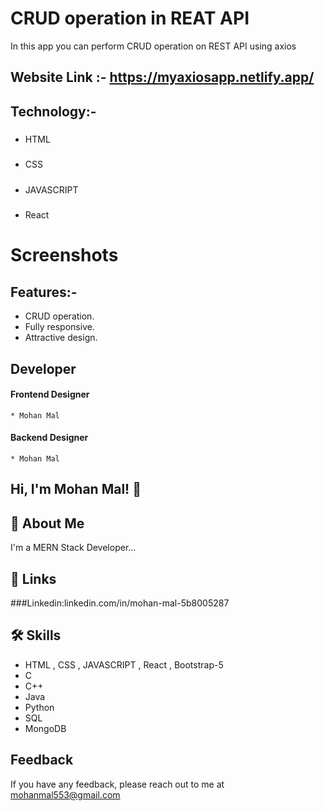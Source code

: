 # CRUD operation in REAT API

In this app you can perform CRUD operation on REST API using axios

## Website Link :- https://myaxiosapp.netlify.app/

## Technology:-

##### 
* HTML
##### 
* CSS
##### 
* JAVASCRIPT
##### 
* React

# Screenshots



## Features:-
 * CRUD operation.
 * Fully responsive.
 * Attractive design.


## Developer
 #### Frontend Designer
    * Mohan Mal
 #### Backend Designer
    * Mohan Mal


## Hi, I'm Mohan Mal! 👋


## 🚀 About Me
I'm a MERN Stack Developer...


## 🔗 Links

###Linkedin:linkedin.com/in/mohan-mal-5b8005287


## 🛠 Skills
* HTML , CSS , JAVASCRIPT , React , Bootstrap-5
* C
* C++
* Java
* Python
* SQL
* MongoDB

## Feedback

If you have any feedback, please reach out to me at mohanmal553@gmail.com 
